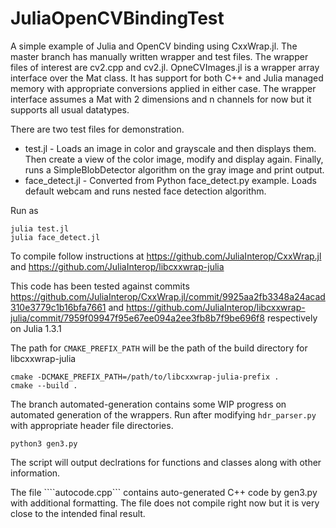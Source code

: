 # JuliaOpenCVBindingTest
A simple example of Julia and OpenCV binding using CxxWrap.jl. The master branch has manually written wrapper and test files. The wrapper files of interest are cv2.cpp and cv2.jl. OpneCVImages.jl is a wrapper array interface over the Mat class. It has support for both C++ and Julia managed memory with appropriate conversions applied in either case. The wrapper interface assumes a Mat with 2 dimensions and n channels for now but it supports all usual datatypes.

There are two test files for demonstration. 
 - test.jl - Loads an image in color and grayscale and then displays them. Then create a view of the color image, modify and display again. Finally, runs a SimpleBlobDetector algorithm on the gray image and print output.
 - face_detect.jl - Converted from Python face_detect.py example. Loads default webcam and runs nested face detection algorithm.


Run as
```
julia test.jl
julia face_detect.jl
```

To compile follow instructions at https://github.com/JuliaInterop/CxxWrap.jl and https://github.com/JuliaInterop/libcxxwrap-julia

This code has been tested against commits https://github.com/JuliaInterop/CxxWrap.jl/commit/9925aa2fb3348a24acad310e3779c1b16bfa7661 and https://github.com/JuliaInterop/libcxxwrap-julia/commit/7959f09947f95e67ee094a2ee3fb8b7f9be696f8 respectively on Julia 1.3.1

The path for ```CMAKE_PREFIX_PATH``` will be the path of the build directory for libcxxwrap-julia

```
cmake -DCMAKE_PREFIX_PATH=/path/to/libcxxwrap-julia-prefix .
cmake --build .
```

The branch automated-generation contains some WIP progress on automated generation of the wrappers. Run after modifying ```hdr_parser.py``` with appropriate header file directories.
```
python3 gen3.py
```

The script will output declrations for functions and classes along with other information.

The file ````autocode.cpp``` contains auto-generated C++ code by gen3.py with additional formatting. The file does not compile right now but it is very close to the intended final result. 